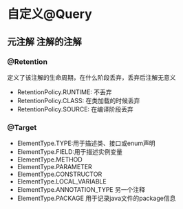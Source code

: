 # 自定义@Query

## 元注解 注解的注解

### @Retention

定义了该注解的生命周期，在什么阶段丢弃，丢弃后注解无意义

- RetentionPolicy.RUNTIME: 不丢弃
- RetentionPolicy.CLASS: 在类加载的时候丢弃
- RetentionPolicy.SOURCE: 在编译阶段丢弃 

### @Target

- ElementType.TYPE:用于描述类、接口或enum声明
- ElementType.FIELD:用于描述实例变量
- ElementType.METHOD
- ElementType.PARAMETER
- ElementType.CONSTRUCTOR
- ElementType.LOCAL_VARIABLE
- ElementType.ANNOTATION_TYPE 另一个注释
- ElementType.PACKAGE 用于记录java文件的package信息

